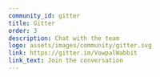 ```yaml
---
community_id: gitter
title: Gitter
order: 3
description: Chat with the team
logo: assets/images/community/gitter.svg
link: https://gitter.im/VowpalWabbit
link_text: Join the conversation
---
```

